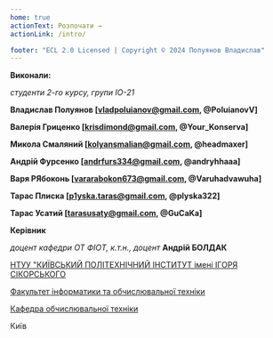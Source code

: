 ```yaml
---
home: true
actionText: Розпочати →
actionLink: /intro/

footer: "ECL 2.0 Licensed | Copyright © 2024 Полуянов Владислав"
---
```



**Виконали:** 

*студенти 2-го курсу, групи ІО-21* 

**Владислав Полуянов [vladpoluianov@gmail.com, @PoluianovV]**

**Валерія Гриценко [krisdimond@gmail.com, @Your_Konserva]**

**Микола Смаляний [kolyansmalian@gmail.com, @headmaxer]**

**Андрій Фурсенко [andrfurs334@gmail.com, @andryhhaaa]**

**Варя РЯбоконь [vararabokon673@gmail.com, @Varuhadvawuha]**

**Тарас Плиска [p1yska.taras@gmail.com, @plyska322]**

**Тарас Усатий [tarasusaty@gmail.com, @GuCaKa]**

**Керівник**

*доцент кафедри ОТ ФІОТ, к.т.н., доцент*<span padding-right:5em></span> **Андрій БОЛДАК** 

[НТУУ "КИЇВСЬКИЙ ПОЛІТЕХНІЧНИЙ ІНСТИТУТ імені ІГОРЯ СІКОРСЬКОГО](https://kpi.ua/)

[Факультет інформатики та обчислювальної техніки](https://fiot.kpi.ua/)

[Кафедра обчислювальної техніки](https://comsys.kpi.ua/)

Київ
